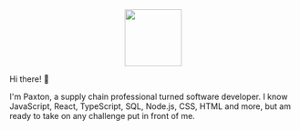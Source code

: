 <div id="header" align="center">
  <img src="https://media.giphy.com/media/M9gbBd9nbDrOTu1Mqx/giphy.gif" width="100"/>
</div>

Hi there! :wave:

I'm Paxton, a supply chain professional turned software developer. I know JavaScript, React, TypeScript, SQL, Node.js, CSS, HTML and more, but am ready to take on any challenge put in front of me.



<!---
PaxtonRosenberg/PaxtonRosenberg is a ✨ special ✨ repository because its `README.md` (this file) appears on your GitHub profile.
You can click the Preview link to take a look at your changes.
--->
